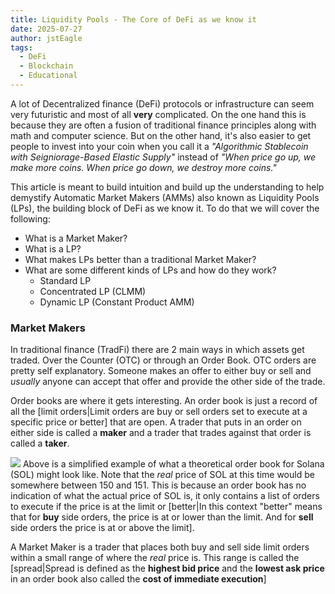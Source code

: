 ```yaml
---
title: Liquidity Pools - The Core of DeFi as we know it
date: 2025-07-27
author: jstEagle
tags:
  - DeFi
  - Blockchain
  - Educational
---
```

A lot of Decentralized finance (DeFi) protocols or infrastructure can seem very futuristic and most of all **very** complicated. On the one hand this is because they are often a fusion of traditional finance principles along with math and computer science. But on the other hand, it's also easier to get people to invest into your coin when you call it a *"Algorithmic Stablecoin with Seigniorage-Based Elastic Supply"* instead of *"When price go up, we make more coins. When price go down, we destroy more coins."*

This article is meant to build intuition and build up the understanding to help demystify Automatic Market Makers (AMMs) also known as Liquidity Pools (LPs), the building block of DeFi as we know it. To do that we will cover the following:
- What is a Market Maker?
- What is a LP?
- What makes LPs better than a traditional Market Maker?
- What are some different kinds of LPs and how do they work?
	- Standard LP
	- Concentrated LP (CLMM)
	- Dynamic LP (Constant Product AMM)

### Market Makers
In traditional finance (TradFi) there are 2 main ways in which assets get traded. Over the Counter (OTC) or through an Order Book. OTC orders are pretty self explanatory. Someone makes an offer to either buy or sell and *usually* anyone can accept that offer and provide the other side of the trade.

Order books are where it gets interesting. An order book is just a record of all the [limit orders|Limit orders are buy or sell orders set to execute at a specific price or better] that are open. A trader that puts in an order on either side is called a **maker** and a trader that trades against that order is called a **taker**.

![](orderbooksimple.svg)
Above is a simplified example of what a theoretical order book for Solana (SOL) might look like. Note that the *real* price of SOL at this time would be somewhere between 150 and 151. This is because an order book has no indication of what the actual price of SOL is, it only contains a list of orders to execute if the price is at the limit or [better|In this context "better" means that for **buy** side orders, the price is at or lower than the limit. And for **sell** side orders the price is at or above the limit].

A Market Maker is a trader that places both buy and sell side limit orders within a small range of where the *real* price is. This range is called the [spread|Spread is defined as the **highest bid price** and the **lowest ask price** in an order book also called the **cost of immediate execution**]

